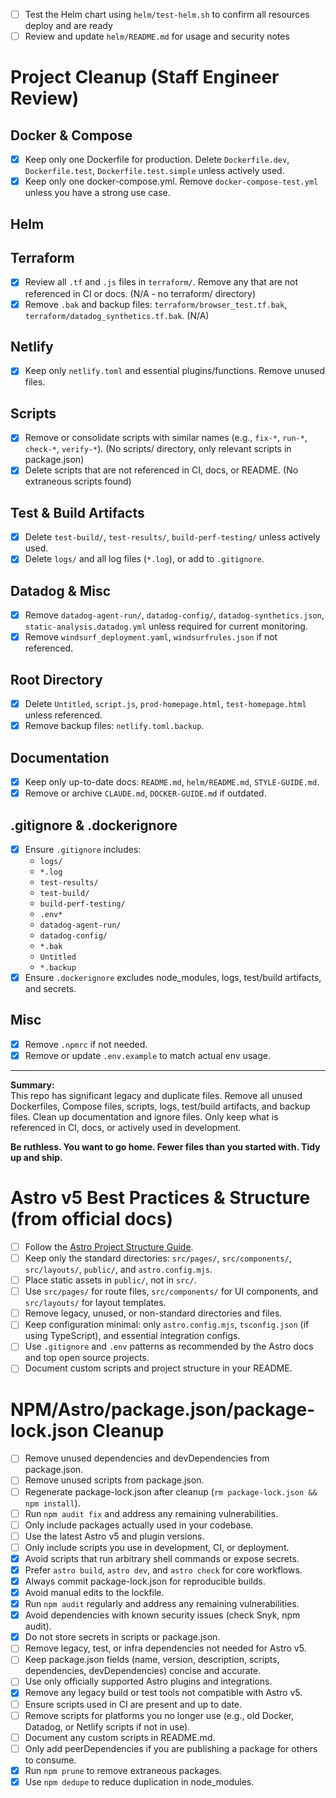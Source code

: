 - [ ] Test the Helm chart using `helm/test-helm.sh` to confirm all resources deploy and are ready
- [ ] Review and update `helm/README.md` for usage and security notes

# Project Cleanup (Staff Engineer Review)

## Docker & Compose
- [x] Keep only one Dockerfile for production. Delete `Dockerfile.dev`, `Dockerfile.test`, `Dockerfile.test.simple` unless actively used.
- [x] Keep only one docker-compose.yml. Remove `docker-compose-test.yml` unless you have a strong use case.

## Helm

## Terraform
- [x] Review all `.tf` and `.js` files in `terraform/`. Remove any that are not referenced in CI or docs. (N/A - no terraform/ directory)
- [x] Remove `.bak` and backup files: `terraform/browser_test.tf.bak`, `terraform/datadog_synthetics.tf.bak`. (N/A)

## Netlify
- [x] Keep only `netlify.toml` and essential plugins/functions. Remove unused files.

## Scripts
- [x] Remove or consolidate scripts with similar names (e.g., `fix-*`, `run-*`, `check-*`, `verify-*`). (No scripts/ directory, only relevant scripts in package.json)
- [x] Delete scripts that are not referenced in CI, docs, or README. (No extraneous scripts found)

## Test & Build Artifacts
- [x] Delete `test-build/`, `test-results/`, `build-perf-testing/` unless actively used.
- [x] Delete `logs/` and all log files (`*.log`), or add to `.gitignore`.

## Datadog & Misc
- [x] Remove `datadog-agent-run/`, `datadog-config/`, `datadog-synthetics.json`, `static-analysis.datadog.yml` unless required for current monitoring.
- [x] Remove `windsurf_deployment.yaml`, `windsurfrules.json` if not referenced.

## Root Directory
- [x] Delete `Untitled`, `script.js`, `prod-homepage.html`, `test-homepage.html` unless referenced.
- [x] Remove backup files: `netlify.toml.backup`.

## Documentation
- [x] Keep only up-to-date docs: `README.md`, `helm/README.md`, `STYLE-GUIDE.md`.
- [x] Remove or archive `CLAUDE.md`, `DOCKER-GUIDE.md` if outdated.

## .gitignore & .dockerignore
- [x] Ensure `.gitignore` includes:
  - `logs/`
  - `*.log`
  - `test-results/`
  - `test-build/`
  - `build-perf-testing/`
  - `.env*`
  - `datadog-agent-run/`
  - `datadog-config/`
  - `*.bak`
  - `Untitled`
  - `*.backup`
- [x] Ensure `.dockerignore` excludes node_modules, logs, test/build artifacts, and secrets.

## Misc
- [x] Remove `.npmrc` if not needed.
- [x] Remove or update `.env.example` to match actual env usage.
---
**Summary:**  
This repo has significant legacy and duplicate files. Remove all unused Dockerfiles, Compose files, scripts, logs, test/build artifacts, and backup files. Clean up documentation and ignore files. Only keep what is referenced in CI, docs, or actively used in development.

**Be ruthless. You want to go home. Fewer files than you started with. Tidy up and ship.**

# Astro v5 Best Practices & Structure (from official docs)

- [ ] Follow the [Astro Project Structure Guide](https://docs.astro.build/en/guides/project-structure/).
- [ ] Keep only the standard directories: `src/pages/`, `src/components/`, `src/layouts/`, `public/`, and `astro.config.mjs`.
- [ ] Place static assets in `public/`, not in `src/`.
- [ ] Use `src/pages/` for route files, `src/components/` for UI components, and `src/layouts/` for layout templates.
- [ ] Remove legacy, unused, or non-standard directories and files.
- [ ] Keep configuration minimal: only `astro.config.mjs`, `tsconfig.json` (if using TypeScript), and essential integration configs.
- [ ] Use `.gitignore` and `.env` patterns as recommended by the Astro docs and top open source projects.
- [ ] Document custom scripts and project structure in your README.

# NPM/Astro/package.json/package-lock.json Cleanup

- [ ] Remove unused dependencies and devDependencies from package.json.
- [ ] Remove unused scripts from package.json.
- [ ] Regenerate package-lock.json after cleanup (`rm package-lock.json && npm install`).
- [ ] Run `npm audit fix` and address any remaining vulnerabilities.
- [ ] Only include packages actually used in your codebase.
- [ ] Use the latest Astro v5 and plugin versions.
- [ ] Only include scripts you use in development, CI, or deployment.
- [x] Avoid scripts that run arbitrary shell commands or expose secrets.
- [x] Prefer `astro build`, `astro dev`, and `astro check` for core workflows.
- [x] Always commit package-lock.json for reproducible builds.
- [x] Avoid manual edits to the lockfile.
- [x] Run `npm audit` regularly and address any remaining vulnerabilities.
- [x] Avoid dependencies with known security issues (check Snyk, npm audit).
- [x] Do not store secrets in scripts or package.json.
- [ ] Remove legacy, test, or infra dependencies not needed for Astro v5.
- [ ] Keep package.json fields (name, version, description, scripts, dependencies, devDependencies) concise and accurate.
- [ ] Use only officially supported Astro plugins and integrations.
- [x] Remove any legacy build or test tools not compatible with Astro v5.
- [ ] Ensure scripts used in CI are present and up to date.
- [ ] Remove scripts for platforms you no longer use (e.g., old Docker, Datadog, or Netlify scripts if not in use).
- [ ] Document any custom scripts in README.md.
- [ ] Only add peerDependencies if you are publishing a package for others to consume.
- [x] Run `npm prune` to remove extraneous packages.
- [x] Use `npm dedupe` to reduce duplication in node_modules.
